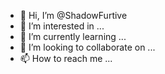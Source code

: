 - 👋 Hi, I’m @ShadowFurtive
- 👀 I’m interested in ...
- 🌱 I’m currently learning ...
- 💞️ I’m looking to collaborate on ...
- 📫 How to reach me ...

<!---
ShadowFurtive/ShadowFurtive is a ✨ special ✨ repository because its `README.md` (this file) appears on your GitHub profile.
You can click the Preview link to take a look at your changes.
--->
